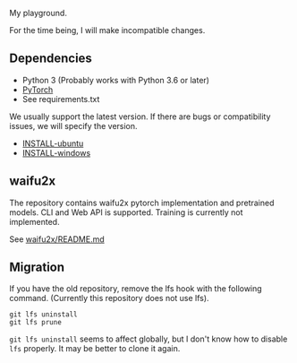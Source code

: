 My playground.

For the time being, I will make incompatible changes.

## Dependencies

- Python 3 (Probably works with Python 3.6 or later)
- [PyTorch](https://pytorch.org/get-started/locally/)
- See requirements.txt

We usually support the latest version. If there are bugs or compatibility issues, we will specify the version.

- [INSTALL-ubuntu](INSTALL-ubuntu.md)
- [INSTALL-windows](INSTALL-windows.md)

## waifu2x

The repository contains waifu2x pytorch implementation and pretrained models.
CLI and Web API is supported. Training is currently not implemented.

See [waifu2x/README.md](waifu2x/README.md)

## Migration

If you have the old repository, remove the lfs hook with the following command.
(Currently this repository does not use lfs).

```
git lfs uninstall
git lfs prune
```

`git lfs uninstall` seems to affect globally, but I don't know how to disable `lfs` properly.
It may be better to clone it again.
